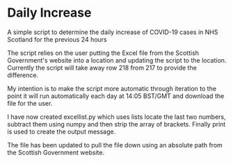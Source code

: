 # Daily Increase

A simple script to determine the daily increase of COVID-19 cases in NHS Scotland for the previous 24 hours

The script relies on the user putting the Excel file from the Scottish Government's website into a location and updating the script to the location. Currently the script will take away row 218 from 217 to provide the difference. 

My intention is to make the script more automatic through iteration to the point it will run automatically each day at 14:05 BST/GMT and download the file for the user.

I have now created excellist.py which uses lists locate the last two numbers, subtract them using numpy and then strip the array of brackets. Finally print is used to create the output message.

The file has been updated to pull the file down using an absolute path from the Scottish Government website.
